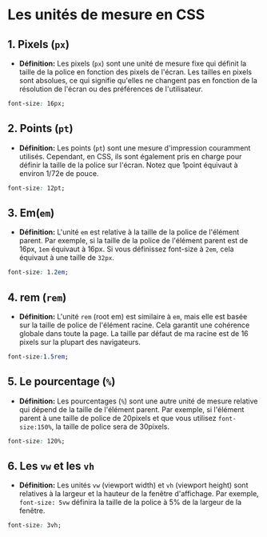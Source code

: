 # Les unités de mesure en CSS

## 1. Pixels (`px`)
- **Définition:** Les pixels (`px`) sont une unité de mesure fixe qui définit la taille de la police en fonction des pixels de l'écran. Les tailles en pixels sont absolues, ce qui signifie qu'elles ne changent pas en fonction de la résolution de l'écran ou des préférences de l'utilisateur.

```css
font-size: 16px;
```

## 2. Points (`pt`)
- **Définition:** Les points (`pt`) sont une mesure d'impression couramment utilisés. Cependant, en CSS, ils sont également pris en charge pour définir la taille de la police sur l'écran. Notez que 1point équivaut à environ 1/72e de pouce.

```css
font-size: 12pt;
```

## 3. Em(`em`)
- **Définition:** L'unité `em` est relative à la taille de la police de l'élément parent. Par exemple, si la taille de la police de l'élément parent est de 16px, `1em` équivaut à 16px. Si vous définissez font-size à `2em`, cela équivaut à une taille de `32px`.

```css
font-size: 1.2em;
```

## 4. rem (`rem`)
- **Définition:** L'unité `rem` (root em) est similaire à `em`, mais elle est basée sur la taille de police de l'élément racine. Cela garantit une cohérence globale dans toute la page. La taille par défaut de ma racine est de 16 pixels sur la plupart des navigateurs.

```css
font-size:1.5rem;
```

## 5. Le pourcentage (`%`)
- **Définition:** Les pourcentages (`%`) sont une autre unité de mesure relative qui dépend de la taille de l'élément parent. Par exemple, si l'élément parent à une taille de police de 20pixels et que vous utilisez `font-size:150%`, la taille de police sera de 30pixels.

```css
font-size: 120%;
```

## 6. Les `vw` et les `vh`
- **Définition:** Les unités `vw` (viewport width) et `vh` (viewport height) sont relatives à la largeur et la hauteur de la fenêtre d'affichage. Par exemple, `font-size: 5vw` définira la taille de la police à 5% de la largeur de la fenêtre.

```css
font-size: 3vh;
```